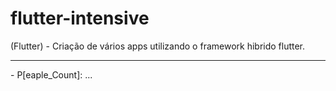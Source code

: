 # flutter-intensive
(Flutter) - Criação de vários apps utilizando o framework hibrido flutter.
<hr/>
- P[eaple_Count]: ...
